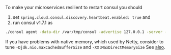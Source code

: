 To make your microservices resilient to restart consul you should 
1) set `spring.cloud.consul.discovery.heartbeat.enabled: true` and 
2) run consul v1.7.1 as
```bash
./consul agent -data-dir /var/tmp/consul -advertise 127.0.0.1 -server -bootstrap
```

If you have problems with native memory, which used by Netty, consider to tune
`-Djdk.nio.maxCachedBufferSize` and `-XX:MaxDirectMemorySize`
See [also](https://dzone.com/articles/troubleshooting-problems-with-native-off-heap-memo).